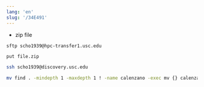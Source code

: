 ```yaml
---
lang: 'en'
slug: '/34E491'
---
```


- zip file

```bash
sftp scho1939@hpc-transfer1.usc.edu
```

```sftp
put file.zip
```

```bash
ssh scho1939@discovery.usc.edu
```

```bash
mv find . -mindepth 1 -maxdepth 1 ! -name calenzano -exec mv {} calenzano/ \;calenzano
```
